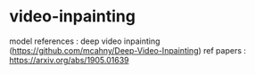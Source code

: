 # video-inpainting

model references : deep video inpainting (https://github.com/mcahny/Deep-Video-Inpainting)
ref papers : https://arxiv.org/abs/1905.01639



